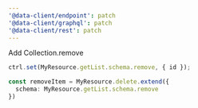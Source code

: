 ```yaml
---
'@data-client/endpoint': patch
'@data-client/graphql': patch
'@data-client/rest': patch
---
```


Add Collection.remove

```ts
ctrl.set(MyResource.getList.schema.remove, { id });
```

```ts
const removeItem = MyResource.delete.extend({
  schema: MyResource.getList.schema.remove
})
```